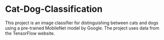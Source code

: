 # Cat-Dog-Classification  
This project is an image classifier for distinguishing between cats and dogs using a pre-trained MobileNet model by Google. The project uses data from the TensorFlow website.
